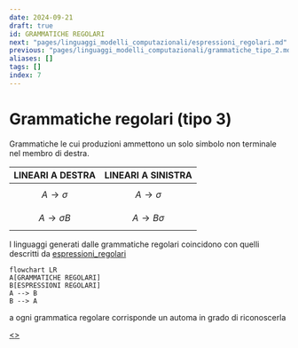 ```yaml
---
date: 2024-09-21
draft: true
id: GRAMMATICHE REGOLARI
next: "pages/linguaggi_modelli_computazionali/espressioni_regolari.md"
previous: "pages/linguaggi_modelli_computazionali/grammatiche_tipo_2.md"
aliases: []
tags: []
index: 7
---
```

# Grammatiche regolari (tipo 3)

Grammatiche le cui  produzioni ammettono un solo simbolo non terminale nel membro di destra.

| LINEARI A DESTRA             | LINEARI A SINISTRA          |
| ---------------------------- | --------------------------- |
| $$A \rightarrow \sigma  $$   | $$A \rightarrow \sigma  $$  |
| $$A \rightarrow \sigma B  $$ | $$A \rightarrow B\sigma  $$ |

 I linguaggi generati dalle grammatiche regolari coincidono con quelli descritti da [espressioni_regolari](pages/linguaggi_modelli_computazionali/espressioni_regolari.md)

```mermaid
flowchart LR
A[GRAMMATICHE REGOLARI]
B[ESPRESSIONI REGOLARI]
A --> B
B --> A
```

a ogni grammatica regolare corrisponde un automa in grado di riconoscerla

[<](pages/linguaggi_modelli_computazionali/grammatiche_tipo_2.md)[>](pages/linguaggi_modelli_computazionali/espressioni_regolari.md)

